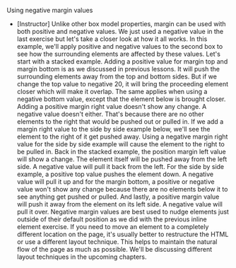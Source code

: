 Using negative margin values
- [Instructor] Unlike other box model properties, margin can be used with both positive and negative values. We just used a negative value in the last exercise but let's take a closer look at how it all works. In this example, we'll apply positive and negative values to the second box to see how the surrounding elements are affected by these values. Let's start with a stacked example. Adding a positive value for margin top and margin bottom is as we discussed in previous lessons. It will push the surrounding elements away from the top and bottom sides. But if we change the top value to negative 20, it will bring the proceeding element closer which will make it overlap. The same applies when using a negative bottom value, except that the element below is brought closer. Adding a positive margin right value doesn't show any change. A negative value doesn't either. That's because there are no other elements to the right that would be pushed out or pulled in. If we add a margin right value to the side by side example below, we'll see the element to the right of it get pushed away. Using a negative margin right value for the side by side example will cause the element to the right to be pulled in. Back in the stacked example, the position margin left value will show a change. The element itself will be pushed away from the left side. A negative value will pull it back from the left. For the side by side example, a positive top value pushes the element down. A negative value will pull it up and for the margin bottom, a positive or negative value won't show any change because there are no elements below it to see anything get pushed or pulled. And lastly, a positive margin value will push it away from the element on its left side. A negative value will pull it over. Negative margin values are best used to nudge elements just outside of their default position as we did with the previous inline element exercise. If you need to move an element to a completely different location on the page, it's usually better to restructure the HTML or use a different layout technique. This helps to maintain the natural flow of the page as much as possible. We'll be discussing different layout techniques in the upcoming chapters.